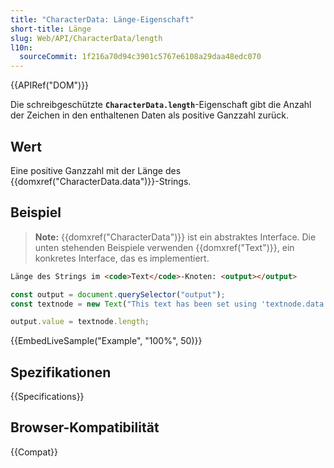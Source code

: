 ```yaml
---
title: "CharacterData: Länge-Eigenschaft"
short-title: Länge
slug: Web/API/CharacterData/length
l10n:
  sourceCommit: 1f216a70d94c3901c5767e6108a29daa48edc070
---
```


{{APIRef("DOM")}}

Die schreibgeschützte **`CharacterData.length`**-Eigenschaft gibt die Anzahl der Zeichen in den enthaltenen Daten als positive Ganzzahl zurück.

## Wert

Eine positive Ganzzahl mit der Länge des {{domxref("CharacterData.data")}}-Strings.

## Beispiel

> **Note:** {{domxref("CharacterData")}} ist ein abstraktes Interface.
> Die unten stehenden Beispiele verwenden {{domxref("Text")}}, ein konkretes Interface, das es implementiert.

```html
Länge des Strings im <code>Text</code>-Knoten: <output></output>
```

```js
const output = document.querySelector("output");
const textnode = new Text("This text has been set using 'textnode.data'.");

output.value = textnode.length;
```

{{EmbedLiveSample("Example", "100%", 50)}}

## Spezifikationen

{{Specifications}}

## Browser-Kompatibilität

{{Compat}}
